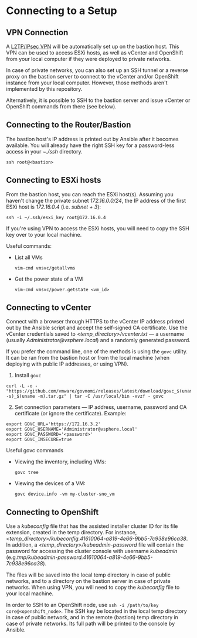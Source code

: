 
# Connecting to a Setup

## VPN Connection

A [L2TP/IPsec VPN](https://metal.equinix.com/developers/guides/vmware/#connect-to-the-environment) will be automatically set up on the bastion host. This VPN can be used to access ESXi hosts, as well as vCenter and OpenShift from your local computer if they were deployed to private networks.

In case of private networks, you can also set up an SSH tunnel or a reverse proxy on the bastion server to connect to the vCenter and/or OpenShift instance from your local computer. However, those methods aren't implemented by this repository.

Alternatively, it is possible to SSH to the bastion server and issue vCenter or OpenShift commands from there (see below).

## Connecting to the Router/Bastion

The bastion host's IP address is printed out by Ansible after it becomes available. You will already have the right SSH key for a password-less access in your _~./ssh_ directory.

```
ssh root@<bastion>
```

## Connecting to ESXi hosts

From the bastion host, you can reach the ESXi host(s). Assuming you haven't change the private subnet _172.16.0.0/24_, the IP address of the first ESXi host is _172.16.0.4_ (i.e. _subnet + 3_):

```
ssh -i ~/.ssh/esxi_key root@172.16.0.4
```

If you're using VPN to access the ESXi hosts, you will need to copy the SSH key over to your local machine.

Useful commands:

* List all VMs

  ```
  vim-cmd vmsvc/getallvms
  ```

* Get the power state of a VM

  ```
  vim-cmd vmsvc/power.getstate <vm_id>
  ```

## Connecting to vCenter

Connect with a browser through HTTPS to the vCenter IP address printed out by the Ansible script and accept the self-signed CA certificate. Use the vCenter credentials saved to _&lt;temp_directory&gt;/vcenter.txt_ &mdash; a username (usually _Administrator@vsphere.local_) and a randomly generated password.

If you prefer the command line, one of the methods is using the `govc` utility. It can be ran from the bastion host or from the local machine (when deploying with public IP addresses, or using VPN).

1. Install `govc`

```
curl -L -o - "https://github.com/vmware/govmomi/releases/latest/download/govc_$(uname -s)_$(uname -m).tar.gz" | tar -C /usr/local/bin -xvzf - govc
```

2. Set connection parameters &mdash; IP address, username, password and CA certificate (or ignore the certificate). Example:

```
export GOVC_URL='https://172.16.3.2'
export GOVC_USERNAME='Administrator@vsphere.local'
export GOVC_PASSWORD='<password>'
export GOVC_INSECURE=true
```

Useful govc commands

* Viewing the inventory, including VMs:

  ```
  govc tree
  ```

* Viewing the devices of a VM:

  ```
  govc device.info -vm my-cluster-sno_vm
  ```

## Connecting to OpenShift

Use a _kubeconfig_ file that has the assisted installer cluster ID for its file extension, created in the temp directory. For instance, _&lt;temp_directory&gt;/kubeconfig.41610064-a819-4e66-9bb5-7c938e96ca38_. In addition, a _&lt;temp_directory&gt;/kubeadmin-password_ file will contain the password for accessing the cluster console with username _kubeadmin_ (e.g._tmp/kubeadmin-password.41610064-a819-4e66-9bb5-7c938e96ca38_).

The files will be saved into the local temp directory in case of public networks, and to a directory on the bastion server in case of private networks. When using VPN, you will need to copy the _kubeconfig_ file to your local machine.

In order to SSH to an OpenShift node, use `ssh -i /path/to/key core@<openshift_node>`. The SSH key be located in the local temp directory in case of public network, and in the remote (bastion) temp directory in case of private networks. Its full path will be printed to the console by Ansible.